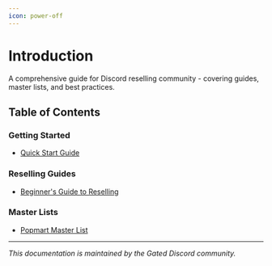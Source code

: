 ```yaml
---
icon: power-off
---
```


# Introduction

A comprehensive guide for Discord reselling community - covering guides, master lists, and best practices.

## Table of Contents

### Getting Started

* [Quick Start Guide](getting-started/quick-start.md)

### Reselling Guides

* [Beginner's Guide to Reselling](guides/beginners-guide.md)

### Master Lists

* [Popmart Master List](master-lists/popmart-master-list.md)



***

_This documentation is maintained by the Gated Discord community._
